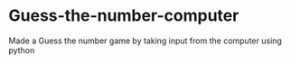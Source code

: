 # Guess-the-number-computer
Made a Guess the number game by taking input from the computer using python

